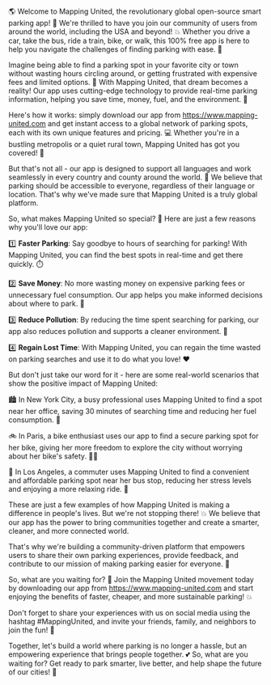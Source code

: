 🌎 Welcome to Mapping United, the revolutionary global open-source smart parking app! 🚀 We're thrilled to have you join our community of users from around the world, including the USA and beyond! 💥 Whether you drive a car, take the bus, ride a train, bike, or walk, this 100% free app is here to help you navigate the challenges of finding parking with ease. 📍

Imagine being able to find a parking spot in your favorite city or town without wasting hours circling around, or getting frustrated with expensive fees and limited options. 💸 With Mapping United, that dream becomes a reality! Our app uses cutting-edge technology to provide real-time parking information, helping you save time, money, fuel, and the environment. 🌟

Here's how it works: simply download our app from https://www.mapping-united.com and get instant access to a global network of parking spots, each with its own unique features and pricing. 💻 Whether you're in a bustling metropolis or a quiet rural town, Mapping United has got you covered! 🌆

But that's not all - our app is designed to support all languages and work seamlessly in every country and county around the world. 🎉 We believe that parking should be accessible to everyone, regardless of their language or location. That's why we've made sure that Mapping United is a truly global platform.

So, what makes Mapping United so special? 🤔 Here are just a few reasons why you'll love our app:

1️⃣ **Faster Parking**: Say goodbye to hours of searching for parking! With Mapping United, you can find the best spots in real-time and get there quickly. ⏱️

2️⃣ **Save Money**: No more wasting money on expensive parking fees or unnecessary fuel consumption. Our app helps you make informed decisions about where to park. 💸

3️⃣ **Reduce Pollution**: By reducing the time spent searching for parking, our app also reduces pollution and supports a cleaner environment. 🌟

4️⃣ **Regain Lost Time**: With Mapping United, you can regain the time wasted on parking searches and use it to do what you love! ❤️

But don't just take our word for it - here are some real-world scenarios that show the positive impact of Mapping United:

🏙️ In New York City, a busy professional uses Mapping United to find a spot near her office, saving 30 minutes of searching time and reducing her fuel consumption. 💪

🚲 In Paris, a bike enthusiast uses our app to find a secure parking spot for her bike, giving her more freedom to explore the city without worrying about her bike's safety. 🚴‍♀️

🚌 In Los Angeles, a commuter uses Mapping United to find a convenient and affordable parking spot near her bus stop, reducing her stress levels and enjoying a more relaxing ride. 🚌

These are just a few examples of how Mapping United is making a difference in people's lives. But we're not stopping there! 💥 We believe that our app has the power to bring communities together and create a smarter, cleaner, and more connected world.

That's why we're building a community-driven platform that empowers users to share their own parking experiences, provide feedback, and contribute to our mission of making parking easier for everyone. 🌟

So, what are you waiting for? 🤔 Join the Mapping United movement today by downloading our app from https://www.mapping-united.com and start enjoying the benefits of faster, cheaper, and more sustainable parking! 💥

Don't forget to share your experiences with us on social media using the hashtag #MappingUnited, and invite your friends, family, and neighbors to join the fun! 🎉

Together, let's build a world where parking is no longer a hassle, but an empowering experience that brings people together. 💕 So, what are you waiting for? Get ready to park smarter, live better, and help shape the future of our cities! 🌆